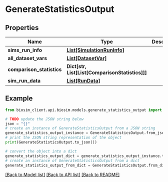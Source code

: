 # GenerateStatisticsOutput

## Properties

| Name                      | Type                                                | Description | Notes      |
| ------------------------- | --------------------------------------------------- | ----------- | ---------- |
| **sims_run_info**         | [**List[SimulationRunInfo]**](SimulationRunInfo.md) |             |
| **all_dataset_vars**      | [**List[DatasetVar]**](DatasetVar.md)               |             |
| **comparison_statistics** | **Dict[str, List[List[ComparisonStatistics]]]**     |             |
| **sim_run_data**          | [**List[RunData]**](RunData.md)                     |             | [optional] |

## Example

```python
from biosim_client.api.biosim.models.generate_statistics_output import GenerateStatisticsOutput

# TODO update the JSON string below
json = "{}"
# create an instance of GenerateStatisticsOutput from a JSON string
generate_statistics_output_instance = GenerateStatisticsOutput.from_json(json)
# print the JSON string representation of the object
print(GenerateStatisticsOutput.to_json())

# convert the object into a dict
generate_statistics_output_dict = generate_statistics_output_instance.to_dict()
# create an instance of GenerateStatisticsOutput from a dict
generate_statistics_output_from_dict = GenerateStatisticsOutput.from_dict(generate_statistics_output_dict)
```

[[Back to Model list]](../README.md#documentation-for-models) [[Back to API list]](../README.md#documentation-for-api-endpoints) [[Back to README]](../README.md)
